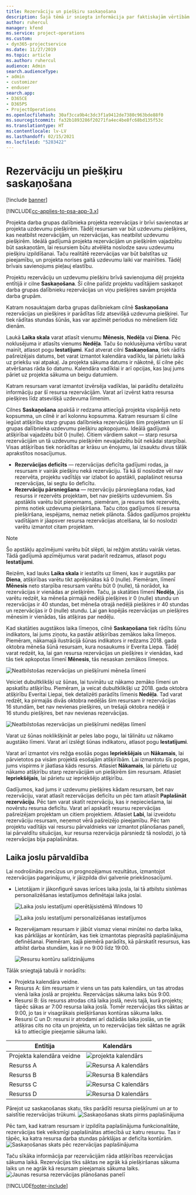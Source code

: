 ```yaml
---
title: Rezervāciju un piešķiru saskaņošana
description: Šajā tēmā ir sniegta informācija par faktiskajām vērtībām.
author: ruhercul
manager: kfend
ms.service: project-operations
ms.custom:
- dyn365-projectservice
ms.date: 11/27/2019
ms.topic: article
ms.author: ruhercul
audience: Admin
search.audienceType:
- admin
- customizer
- enduser
search.app:
- D365CE
- D365PS
- ProjectOperations
ms.openlocfilehash: 30af3cca9b4c3dc3f1a9412de7380c963bde88f0
ms.sourcegitcommit: fa32b1893286f20271fa4ec4be8fc68bd135f53c
ms.translationtype: HT
ms.contentlocale: lv-LV
ms.lasthandoff: 02/15/2021
ms.locfileid: "5283422"
---
```

# <a name="reconcile-bookings-and-assignments"></a>Rezervāciju un piešķiru saskaņošana

[!include [banner](../includes/psa-now-project-operations.md)]

[!INCLUDE[cc-applies-to-psa-app-3.x](../includes/cc-applies-to-psa-app-3x.md)]

Projekta darba grupas dalībnieka projekta rezervācijas ir brīvi savienotas ar projekta uzdevumu piešķirēm. Tādēļ resursam var būt uzdevumu piešķires, kas neatbilst rezervācijām, un rezervācijas, kas neatbilst uzdevumu piešķirēm. Ideālā gadījumā projekta rezervācijām un piešķirēm vajadzētu būt saskaņotām, lai resursiem būtu atvēlēta noslodze savu uzdevumu piešķiru izpildīšanai. Taču realitātē rezervācijas var būt balstītas uz pieejamību, un projekta norises gaitā uzdevumu laiki var mainīties. Tādēļ brīvais savienojums pieļauj elastību.

Projektu rezervāciju un uzdevumu piešķiru brīvā savienojuma dēļ projekta entītijā ir cilne **Saskaņošana**. Šī cilne palīdz projektu vadītājiem saskaņot darba grupas dalībnieku rezervācijas un viņu piešķires savām projekta darba grupām.

Katram nosauktajam darba grupas dalībniekam cilnē **Saskaņošana** rezervācijas un piešķires ir parādītas līdz atsevišķā uzdevuma piešķirei. Tur tiek rādītas stundas šūnās, kas var apzīmēt periodus no mēnešiem līdz dienām.

Laukā **Laika skala** varat atlasīt vienumu **Mēnesis**, **Nedēļa** vai **Diena**. Pēc noklusējuma ir atlasīts vienums **Nedēļa**. Taču šo noklusējuma vērtību varat mainīt, atlasot pogu **Iestatījumi**. Kad atverat cilni **Saskaņošana**, tiek rādīts pašreizējais datums, bet varat izmantot kalendāra vadīklu, lai pārietu laikā uz priekšu vai atpakaļ. Ja projekta sākuma datums ir nākotnē, šī cilne pēc atvēršanas rāda šo datumu. Kalendāra vadīklai ir arī opcijas, kas ļauj jums pāriet uz projekta sākuma un beigu datumiem.

Katram resursam varat izmantot izvērsēja vadīklas, lai parādītu detalizētu informāciju par šī resursa rezervācijām. Varat arī izvērst katra resursa piešķires līdz atsevišķā uzdevuma līmenim.

Cilnes **Saskaņošana** apakšā ir redzama attiecīgā projekta vispārējā neto kopsumma, un cilnē ir arī kolonnu kopsumma. Katram resursam šī cilne iegūst atšķirību starp grupas dalībnieka rezervācijām šim projektam un šī grupas dalībnieka uzdevumu piešķiru apkopojumu. Ideālā gadījumā atšķirībai vajadzētu būt 0 (nulle). Citiem vārdiem sakot — starp resursa rezervācijām un tā uzdevumu piešķirēm nevajadzētu būt nekādai starpībai. Visas atšķirības tiek norādītas ar krāsu un ēnojumu, lai izsauktu divus tālāk aprakstītos nosacījumus.

- **Rezervācijas deficīts** — rezervācijas deficīta gadījumi rodas, ja resursam ir vairāk piešķiru nekā rezervāciju. Tā kā šī noslodze vēl nav rezervēta, projektu vadītājs var izlabot šo apstākli, paplašinot resursa rezervācijas, lai segtu šo deficītu.
- **Rezervāciju pārsniegšana** — rezervāciju pārsniegšana rodas, kad resurss ir rezervēts projektam, bet nav piešķirts uzdevumiem. Šis apstāklis varētu būt pieņemams, piemēram, ja resurss tiek rezervēts, pirms notiek uzdevuma piešķiršana. Taču citos gadījumos šī resursa piešķiršana, iespējams, nemaz netiek plānota. Šādos gadījumos projektu vadītājam ir jāapsver resursa rezervācijas atcelšana, lai šo noslodzi varētu izmantot citam projektam.

> [!NOTE]
> Šo apstākļu apzīmējumi varētu būt slēpti, lai režģim atstātu vairāk vietas. Tādā gadījumā apzīmējumus varat padarīt redzamus, atlasot pogu **Iestatījumi**.

Reizēm, kad lauks **Laika skala** ir iestatīts uz līmeni, kas ir augstāks par **Diena**, atšķirības varētu tikt aprēķinātas kā 0 (nulle). Piemēram, līmenī **Mēnesis** neto starpība resursam varētu būt 0 (nulle), tā norādot, ka rezervācijas ir vienādas ar piešķirēm. Taču, ja skatāties līmenī **Nedēļa**, jūs varētu redzēt, ka mēneša pirmajā nedēļā piešķires ir 0 (nulle) stundu un rezervācijas ir 40 stundas, bet mēneša otrajā nedēļā piešķires ir 40 stundas un rezervācijas ir 0 (nulle) stundu. Lai gan kopējās rezervācijas un piešķires mēnesim ir vienādas, tās atšķiras par nedēļu.

Kad skatāties augstākos laika līmeņos, cilnē **Saskaņošana** tiek rādīts šūnu indikators, lai jums ziņotu, ka pastāv atšķirības zemākos laika līmeņos. Piemēram, nākamajā ilustrācijā šūnas indikators ir redzams 2018. gada oktobra mēneša šūnā resursam, kura nosaukums ir Everita Liepa. Tādēļ varat redzēt, ka, lai gan resursa rezervācijas un piešķires ir vienādas, kad tās tiek apkopotas līmenī **Mēnesis**, tās nesaskan zemākos līmeņos.

![Neatbilstošas rezervācijas un piešķīrumi mēneša līmenī](media/reconcile-assignments-01.JPG)

Veiciet dubultklikšķi uz šūnas, lai tuvinātu uz nākamo zemāko līmeni un apskatītu atšķirību. Piemēram, ja veicat dubultklikšķi uz 2018. gada oktobra atšķirību Everitai Liepai, tiek detalizēti parādīts līmenis **Nedēļa**. Tad varat redzēt, ka pirmajās divās oktobra nedēļās šim resursam ir rezervācijas 16 stundām, bet nav nevienas piešķires, un trešajā oktobra nedēļā ir 16 stundu piešķires, bet nav nevienas rezervācijas.

![Neatbilstošas rezervācijas un piešķīrumi nedēļas līmenī](media/reconcile-assignments-02.JPG)

Varat uz šūnas noklikšķināt ar peles labo pogu, lai tālinātu uz nākamo augstāko līmeni. Varat arī izslēgt šūnas indikatoru, atlasot pogu **Iestatījumi**. 

Varat arī izmantot virs režģa esošās pogas **Iepriekšējais** un **Nākamais**, lai pārvietotos pa visām projektā esošajām atšķirībām. Lai izmantotu šīs pogas, jums vispirms ir jāatlasa kāds resurss. Atlasiet **Nākamais**, lai pārietu uz nākamo atšķirību starp rezervācijām un piešķirēm šim resursam. Atlasiet **Iepriekšējais**, lai pārietu uz iepriekšējo atšķirību.

Gadījumos, kad jums ir uzdevumu piešķires kādam resursam, bet nav rezervāciju, varat atlasīt rezervācijas deficītu un pēc tam atlasīt **Paplašināt rezervāciju**. Pēc tam varat skatīt rezervāciju, kas ir nepieciešama, lai novērstu resursa deficītu. Varat arī apskatīt resursu rezervācijas pašreizējam projektam un citiem projektiem. Atlasiet **Labi**, lai izveidotu rezervāciju resursam, neņemot vērā pašreizējo pieejamību. Pēc tam projektu vadītājs vai resursu pārvaldnieks var izmantot plānošanas paneli, lai pārvaldītu situācijas, kur resursa rezervācija pārsniedz tā noslodzi, jo tā rezervācijas bija paplašinātas.

## <a name="managing-with-time-zones"></a>Laika joslu pārvaldība
Lai nodrošinātu precīzus un prognozējamus rezultātus, izmantojot rezervācijas pagarinājumu, ir jāizpilda divi galvenie priekšnosacījumi.  

- Lietotājam ir jākonfigurē savas ierīces laika josla, lai tā atbilstu sistēmas personalizēšanas iestatījumos definētajai laika joslai.
 
  ![Laika joslu iestatījumi operētājsistēmā Windows 10](media/reconcile-assignments-03.png)

  ![Laika joslu iestatījumi personalizēšanas iestatījumos](media/reconcile-assignments-04.png)
 
- Rezervējamam resursam ir jābūt vismaz vienai minūtei no darba laika, kas pārklājas ar kontūrām, kas tiek izmantotas pieprasītā paplašinājuma definēšanai. Piemēram, šajā piemērā parādīts, kā pārskatīt resursus, kas atbilst darba stundām, kas ir no 9:00 līdz 19:00. 

  ![Resursu kontūru salīdzinājums](media/reconcile-assignments-05.png)

Tālāk sniegtajā tabulā ir norādīts:

- Projekta kalendāra veidne.
- Resurss A: šim resursam ir viens un tas pats kalendārs, un tas atrodas vienā laika joslā ar projektu. Rezervācijas sākuma laiks būs 9:00.
- Resursi B: šis resurss atrodas citā laika joslā, nevis tajā, kurā projekts; tāpēc sākas ar 7:00 resursa laika joslā. Tomēr rezervācijas tiks sāktas ar 9:00, jo tas ir visagrākais piešķiršanas kontūras sākuma laiks.
- Resursi C un D: resursi ir atrodami arī dažādās laika joslās, un tie atšķiras cits no cita un projekta, un to rezervācijas tiek sāktas ne agrāk kā to attiecīgie pieejamie sākuma laiki.

|Entītija  |Kalendārs  |
|-|-|
|Projekta kalendāra veidne   | ![projekta kalendārs](media/reconcile-assignments-06.png) |
|Resurss A  | ![Resursa A kalendārs](media/reconcile-assignments-06.png) |
|Resurss B  |  ![Resursa B kalendārs](media/reconcile-assignments-07.png) |
|Resurss C  |  ![Resursa C kalendārs](media/reconcile-assignments-08.png) |
|Resurss D  | ![Resursa D kalendārs](media/reconcile-assignments-09.png)  |
 
Pārejot uz saskaņošanas skatu, tiks parādīti resursa piešķīrumi un ar to saistītie rezervācijas trūkumi.
 ![Saskaņošanas skats pirms paplašinājuma](media/reconcile-assignments-10.png)

Pēc tam, kad katram resursam ir izpildīta paplašinājuma funkcionalitāte, rezervācijas tiek veiksmīgi paplašinātas attiecībā uz katru resursu. Tas ir tāpēc, ka katra resursa darba stundas pārklājas ar deficīta kontūrām.
 ![Saskaņošanas skats pēc rezervācijas paplašinājuma](media/reconcile-assignments-11.png) 

Taču sīkāka informācija par rezervācijām rāda atšķirības rezervācijas sākuma laikā. Rezervācijas tiks sāktas ne agrāk kā piešķiršanas sākuma laiks un ne agrāk kā resursam pieejamais sākuma laiks.
 ![Jaunas resursa rezervācijas plānošanas panelī](media/reconcile-assignments-12.png)


[!INCLUDE[footer-include](../includes/footer-banner.md)]
